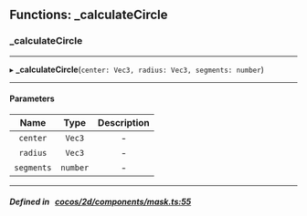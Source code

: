 ## Functions: _calculateCircle

### _calculateCircle


___
▸ **_calculateCircle**(`center: Vec3, radius: Vec3, segments: number`)
___


#### Parameters

| Name | Type | Description |
| :------: | :------: | :------: |
| `center` | `Vec3` | - |
| `radius` | `Vec3` | - |
| `segments` | `number` | - |

___


##### Defined in &nbsp;   [cocos/2d/components/mask.ts:55](https://github.com/cocos-creator/engine/blob/c7bf6b8a9/cocos/2d/components/mask.ts#L55)&nbsp;
